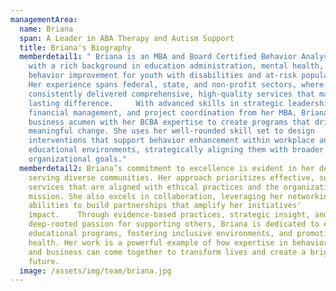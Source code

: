 ```yaml
---
managementArea:
  name: Briana
  span: A Leader in ABA Therapy and Autism Support
  title: Briana's Biography
  memberdetail1: " Briana is an MBA and Board Certified Behavior Analyst (BCBA)
    with a rich background in education administration, mental health, and
    behavior improvement for youth with disabilities and at-risk populations.
    Her experience spans federal, state, and non-profit sectors, where she has
    consistently delivered comprehensive, high-quality services that make a
    lasting difference.     With advanced skills in strategic leadership,
    financial management, and project coordination from her MBA, Briana blends
    business acumen with her BCBA expertise to create programs that drive
    meaningful change. She uses her well-rounded skill set to design
    interventions that support behavior enhancement within workplace and
    educational environments, strategically aligning them with broader
    organizational goals."
  memberdetail2: Briana’s commitment to excellence is evident in her dedication to
    serving diverse communities. Her approach prioritizes effective, sustainable
    services that are aligned with ethical practices and the organization's
    mission. She also excels in collaboration, leveraging her networking
    abilities to build partnerships that amplify her initiatives'
    impact.    Through evidence-based practices, strategic insight, and a
    deep-rooted passion for supporting others, Briana is dedicated to enhancing
    educational programs, fostering inclusive environments, and promoting mental
    health. Her work is a powerful example of how expertise in behavior analysis
    and business can come together to transform lives and create a brighter
    future.
  image: /assets/img/team/briana.jpg
---
```

